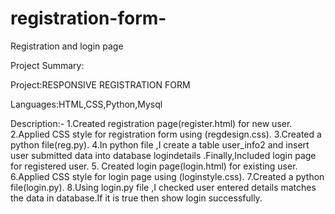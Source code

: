 # registration-form-
Registration and login page

Project Summary:  

Project:RESPONSIVE REGISTRATION FORM

Languages:HTML,CSS,Python,Mysql

Description:- 
1.Created registration page(register.html) for new user.
2.Applied CSS style for registration form using (regdesign.css).
3.Created a python file(reg.py).
4.In python file ,I create a table user_info2 and insert user submitted data into database logindetails .Finally,Included login page for registered user.
5. Created login page(login.html) for existing user.
6.Applied CSS style for login page using (loginstyle.css).
7.Created a python file(login.py).
8.Using login.py file ,I checked user entered details matches the data in database.If it is true then show login successfully.


